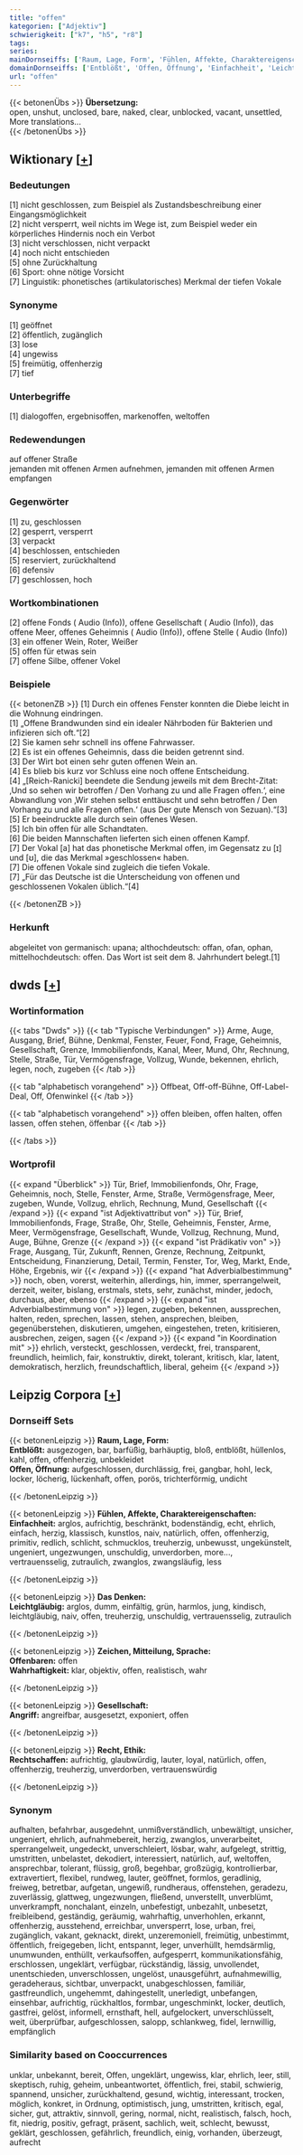 ```yaml
---
title: "offen"
kategorien: ["Adjektiv"]
schwierigkeit: ["k7", "h5", "r8"]
tags:
series:
mainDornseiffs: ['Raum, Lage, Form', 'Fühlen, Affekte, Charaktereigenschaften', 'Das Denken', 'Zeichen, Mitteilung, Sprache', 'Gesellschaft', 'Recht, Ethik']
domainDornseiffs: ['Entblößt', 'Offen, Öffnung', 'Einfachheit', 'Leichtgläubig', 'Offenbaren', 'Wahrhaftigkeit', 'Angriff', 'Rechtschaffen']
url: "offen"
---
```


{{< betonenÜbs >}}
**Übersetzung:**  
open, unshut, unclosed, bare, naked, clear, unblocked, vacant, unsettled, More translations...  
{{< /betonenÜbs >}}

## Wiktionary [[+](https://de.wiktionary.org/wiki/offen)]

### Bedeutungen
[1] nicht geschlossen, zum Beispiel als Zustandsbeschreibung einer Eingangsmöglichkeit  
[2] nicht versperrt, weil nichts im Wege ist, zum Beispiel weder ein körperliches Hindernis noch ein Verbot  
[3] nicht verschlossen, nicht verpackt  
[4] noch nicht entschieden  
[5] ohne Zurückhaltung  
[6] Sport: ohne nötige Vorsicht  
[7] Linguistik: phonetisches (artikulatorisches) Merkmal der tiefen Vokale  

### Synonyme
[1] geöffnet  
[2] öffentlich, zugänglich  
[3] lose  
[4] ungewiss  
[5] freimütig, offenherzig  
[7] tief  

### Unterbegriffe
[1] dialogoffen, ergebnisoffen, markenoffen, weltoffen  

### Redewendungen
auf offener Straße  
jemanden mit offenen Armen aufnehmen, jemanden mit offenen Armen empfangen  

### Gegenwörter
[1] zu, geschlossen  
[2] gesperrt, versperrt  
[3] verpackt  
[4] beschlossen, entschieden  
[5] reserviert, zurückhaltend  
[6] defensiv  
[7] geschlossen, hoch  

### Wortkombinationen
[2] offene Fonds ( Audio (Info)), offene Gesellschaft ( Audio (Info)), das offene Meer, offenes Geheimnis ( Audio (Info)), offene Stelle ( Audio (Info))  
[3] ein offener Wein, Roter, Weißer  
[5] offen für etwas sein  
[7] offene Silbe, offener Vokel  

### Beispiele
{{< betonenZB >}}
[1] Durch ein offenes Fenster konnten die Diebe leicht in die Wohnung eindringen.  
[1] „Offene Brandwunden sind ein idealer Nährboden für Bakterien und infizieren sich oft.“[2]  
[2] Sie kamen sehr schnell ins offene Fahrwasser.  
[2] Es ist ein offenes Geheimnis, dass die beiden getrennt sind.  
[3] Der Wirt bot einen sehr guten offenen Wein an.  
[4] Es blieb bis kurz vor Schluss eine noch offene Entscheidung.  
[4] „[Reich-Ranicki] beendete die Sendung jeweils mit dem Brecht-Zitat: ‚Und so sehen wir betroffen / Den Vorhang zu und alle Fragen offen.‘, eine Abwandlung von ‚Wir stehen selbst enttäuscht und sehn betroffen / Den Vorhang zu und alle Fragen offen.‘ (aus Der gute Mensch von Sezuan).“[3]  
[5] Er beeindruckte alle durch sein offenes Wesen.  
[5] Ich bin offen für alle Schandtaten.  
[6] Die beiden Mannschaften lieferten sich einen offenen Kampf.  
[7] Der Vokal [a] hat das phonetische Merkmal offen, im Gegensatz zu [ɪ] und [ʊ], die das Merkmal »geschlossen« haben.  
[7] Die offenen Vokale sind zugleich die tiefen Vokale.  
[7] „Für das Deutsche ist die Unterscheidung von offenen und geschlossenen Vokalen üblich.“[4]  

{{< /betonenZB >}}
### Herkunft
abgeleitet von germanisch: upana; althochdeutsch: offan, ofan, ophan, mittelhochdeutsch: offen. Das Wort ist seit dem 8. Jahrhundert belegt.[1]  



## dwds [[+](https://www.dwds.de/wb/offen)]

### Wortinformation
{{< tabs "Dwds" >}}
{{< tab "Typische Verbindungen" >}}
Arme, Auge, Ausgang, Brief, Bühne, Denkmal, Fenster, Feuer, Fond, Frage, Geheimnis, Gesellschaft, Grenze, Immobilienfonds, Kanal, Meer, Mund, Ohr, Rechnung, Stelle, Straße, Tür, Vermögensfrage, Vollzug, Wunde, bekennen, ehrlich, legen, noch, zugeben
{{< /tab >}}

{{< tab "alphabetisch vorangehend" >}}
Offbeat, Off-off-Bühne, Off-Label-Deal, Off, Ofenwinkel
{{< /tab >}}

{{< tab "alphabetisch vorangehend" >}}
offen bleiben, offen halten, offen lassen, offen stehen, öffenbar
{{< /tab >}}

{{< /tabs >}}

### Wortprofil
{{< expand "Überblick" >}} Tür, Brief, Immobilienfonds, Ohr, Frage, Geheimnis, noch, Stelle, Fenster, Arme, Straße, Vermögensfrage, Meer, zugeben, Wunde, Vollzug, ehrlich, Rechnung, Mund, Gesellschaft {{< /expand >}}
{{< expand "ist Adjektivattribut von" >}} Tür, Brief, Immobilienfonds, Frage, Straße, Ohr, Stelle, Geheimnis, Fenster, Arme, Meer, Vermögensfrage, Gesellschaft, Wunde, Vollzug, Rechnung, Mund, Auge, Bühne, Grenze {{< /expand >}}
{{< expand "ist Prädikativ von" >}} Frage, Ausgang, Tür, Zukunft, Rennen, Grenze, Rechnung, Zeitpunkt, Entscheidung, Finanzierung, Detail, Termin, Fenster, Tor, Weg, Markt, Ende, Höhe, Ergebnis, wir {{< /expand >}}
{{< expand "hat Adverbialbestimmung" >}} noch, oben, vorerst, weiterhin, allerdings, hin, immer, sperrangelweit, derzeit, weiter, bislang, erstmals, stets, sehr, zunächst, minder, jedoch, durchaus, aber, ebenso {{< /expand >}}
{{< expand "ist Adverbialbestimmung von" >}} legen, zugeben, bekennen, aussprechen, halten, reden, sprechen, lassen, stehen, ansprechen, bleiben, gegenüberstehen, diskutieren, umgehen, eingestehen, treten, kritisieren, ausbrechen, zeigen, sagen {{< /expand >}}
{{< expand "in Koordination mit" >}} ehrlich, versteckt, geschlossen, verdeckt, frei, transparent, freundlich, heimlich, fair, konstruktiv, direkt, tolerant, kritisch, klar, latent, demokratisch, herzlich, freundschaftlich, liberal, geheim {{< /expand >}}

## Leipzig Corpora [[+](https://corpora.uni-leipzig.de/en/res?word=offen&corpusId=deu_newscrawl-public_2018)]

### Dornseiff Sets
{{< betonenLeipzig >}}
**Raum, Lage, Form:**  
**Entblößt:** ausgezogen, bar, barfüßig, barhäuptig, bloß, entblößt, hüllenlos, kahl, offen, offenherzig, unbekleidet  
**Offen, Öffnung:** aufgeschlossen, durchlässig, frei, gangbar, hohl, leck, locker, löcherig, lückenhaft, offen, porös, trichterförmig, undicht  

{{< /betonenLeipzig >}}


{{< betonenLeipzig >}}
**Fühlen, Affekte, Charaktereigenschaften:**  
**Einfachheit:** arglos, aufrichtig, beschränkt, bodenständig, echt, ehrlich, einfach, herzig, klassisch, kunstlos, naiv, natürlich, offen, offenherzig, primitiv, redlich, schlicht, schmucklos, treuherzig, unbewusst, ungekünstelt, ungeniert, ungezwungen, unschuldig, unverdorben, more..., vertrauensselig, zutraulich, zwanglos, zwangsläufig, less  

{{< /betonenLeipzig >}}


{{< betonenLeipzig >}}
**Das Denken:**  
**Leichtgläubig:** arglos, dumm, einfältig, grün, harmlos, jung, kindisch, leichtgläubig, naiv, offen, treuherzig, unschuldig, vertrauensselig, zutraulich  

{{< /betonenLeipzig >}}


{{< betonenLeipzig >}}
**Zeichen, Mitteilung, Sprache:**  
**Offenbaren:** offen  
**Wahrhaftigkeit:** klar, objektiv, offen, realistisch, wahr  

{{< /betonenLeipzig >}}


{{< betonenLeipzig >}}
**Gesellschaft:**  
**Angriff:** angreifbar, ausgesetzt, exponiert, offen  

{{< /betonenLeipzig >}}


{{< betonenLeipzig >}}
**Recht, Ethik:**  
**Rechtschaffen:** aufrichtig, glaubwürdig, lauter, loyal, natürlich, offen, offenherzig, treuherzig, unverdorben, vertrauenswürdig  

{{< /betonenLeipzig >}}

### Synonym
aufhalten, befahrbar, ausgedehnt, unmißverständlich, unbewältigt, unsicher, ungeniert, ehrlich, aufnahmebereit, herzig, zwanglos, unverarbeitet, sperrangelweit, ungedeckt, unverschleiert, lösbar, wahr, aufgelegt, strittig, umstritten, unbelastet, dekodiert, interessiert, natürlich, auf, weltoffen, ansprechbar, tolerant, flüssig, groß, begehbar, großzügig, kontrollierbar, extravertiert, flexibel, rundweg, lauter, geöffnet, formlos, geradlinig, freiweg, betretbar, aufgetan, ungewiß, rundheraus, offenstehen, geradezu, zuverlässig, glattweg, ungezwungen, fließend, unverstellt, unverblümt, unverkrampft, nonchalant, einzeln, unbefestigt, unbezahlt, unbesetzt, freibleibend, geständig, geräumig, wahrhaftig, unverhohlen, erkannt, offenherzig, ausstehend, erreichbar, unversperrt, lose, urban, frei, zugänglich, vakant, geknackt, direkt, unzeremoniell, freimütig, unbestimmt, öffentlich, freigegeben, licht, entspannt, leger, unverhüllt, hemdsärmlig, unumwunden, enthüllt, verkaufsoffen, aufgesperrt, kommunikationsfähig, erschlossen, ungeklärt, verfügbar, rückständig, lässig, unvollendet, unentschieden, unverschlossen, ungelöst, unausgeführt, aufnahmewillig, geradeheraus, sichtbar, unverpackt, unabgeschlossen, familiär, gastfreundlich, ungehemmt, dahingestellt, unerledigt, unbefangen, einsehbar, aufrichtig, rückhaltlos, formbar, ungeschminkt, locker, deutlich, gastfrei, gelöst, informell, ernsthaft, hell, aufgelockert, unverschlüsselt, weit, überprüfbar, aufgeschlossen, salopp, schlankweg, fidel, lernwillig, empfänglich


### Similarity based on Cooccurrences
unklar, unbekannt, bereit, Offen, ungeklärt, ungewiss, klar, ehrlich, leer, still, skeptisch, ruhig, geheim, unbeantwortet, öffentlich, frei, stabil, schwierig, spannend, unsicher, zurückhaltend, gesund, wichtig, interessant, trocken, möglich, konkret, in Ordnung, optimistisch, jung, umstritten, kritisch, egal, sicher, gut, attraktiv, sinnvoll, gering, normal, nicht, realistisch, falsch, hoch, fit, niedrig, positiv, gefragt, präsent, sachlich, weit, schlecht, bewusst, geklärt, geschlossen, gefährlich, freundlich, einig, vorhanden, überzeugt, aufrecht

